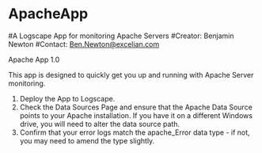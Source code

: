 # ApacheApp
#A Logscape App for monitoring Apache Servers
#Creator: Benjamin Newton
#Contact: Ben.Newton@excelian.com

Apache App 1.0

This app is designed to quickly get you up and running with Apache Server monitoring. 

1. Deploy the App to Logscape.
2. Check the Data Sources Page and ensure that the Apache Data Source points to your Apache installation. If you have it on a different Windows drive, you will need to alter the data source path. 
3. Confirm that your error logs match the apache_Error data type - if not, you may need to amend the type slightly. 
